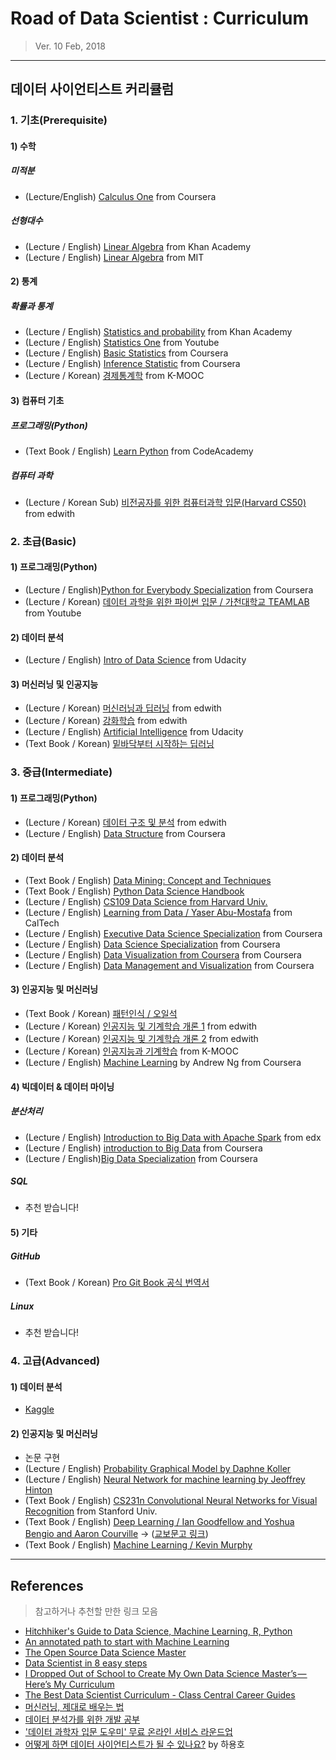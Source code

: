 # Road of Data Scientist : Curriculum
> Ver. 10 Feb, 2018

- - -

## 데이터 사이언티스트 커리큘럼

### 1. 기초(Prerequisite)
#### 1) 수학
##### 미적분

- (Lecture/English) [Calculus One](https://www.coursera.org/learn/calculus1) from Coursera

##### 선형대수

- (Lecture / English) [Linear Algebra](https://www.khanacademy.org/math/linear-algebra) from Khan Academy
- (Lecture / English) [Linear Algebra](https://ocw.mit.edu/courses/mathematics/18-06-linear-algebra-spring-2010/video-lectures/) from MIT

#### 2) 통계
##### 확률과 통계

- (Lecture / English) [Statistics and probability](https://www.khanacademy.org/math/statistics-probability) from Khan Academy
- (Lecture / English) [Statistics One](https://www.youtube.com/watch?v=VJlpQs4a5LI&list=PLgIPpm6tJZoTlY4A-xikgjXmlscqduP5k) from Youtube
- (Lecture / English) [Basic Statistics](https://www.coursera.org/learn/basic-statistics?recoOrder=31&utm_medium=email&utm_source=recommendations&utm_campaign=recommendationsEmail~recs_email_2016_10_23_17%3A58) from Coursera
- (Lecture / English) [Inference Statistic](https://www.coursera.org/learn/statistical-inference) from Coursera
- (Lecture / Korean) [경제통계학](http://www.kmooc.kr/courses/course-v1:SNUk+SNU212.204.1k+2017_T1/about) from K-MOOC

#### 3) 컴퓨터 기초
##### 프로그래밍(Python)
- (Text Book / English) [Learn Python](https://www.codecademy.com/learn/learn-python) from CodeAcademy

##### 컴퓨터 과학
- (Lecture / Korean Sub) [비전공자를 위한 컴퓨터과학 입문(Harvard CS50)](http://www.edwith.org/connect_cs) from edwith

### 2. 초급(Basic)
#### 1) 프로그래밍(Python)
- (Lecture / English)[Python for Everybody Specialization](https://www.coursera.org/specializations/python?recoOrder=0&utm_medium=email&utm_source=recommendations&utm_campaign=recommendationsEmail~recs_email_2016_10_23_17%3A58) from Coursera
- (Lecture / Korean) [데이터 과학을 위한 파이썬 입문 / 가천대학교 TEAMLAB](https://www.youtube.com/watch?list=PLBHVuYlKEkUJvRVv9_je9j3BpHwGHSZHz&v=EyAHKYqrEe8) from Youtube

#### 2) 데이터 분석
- (Lecture / English) [Intro of Data Science](https://classroom.udacity.com/courses/ud359) from Udacity

#### 3) 머신러닝 및 인공지능
- (Lecture / Korean) [머신러닝과 딥러닝](http://www.edwith.org/others26) from edwith
- (Lecture / Korean) [강화학습](http://www.edwith.org/others27) from edwith
- (Lecture / English) [Artificial Intelligence](https://classroom.udacity.com/courses/ud954) from Udacity
- (Text Book / Korean) [밑바닥부터 시작하는 딥러닝](http://www.kyobobook.co.kr/product/detailViewKor.laf?barcode=9788968484636)

### 3. 중급(Intermediate)
#### 1) 프로그래밍(Python)
- (Lecture / Korean) [데이터 구조 및 분석](http://www.edwith.org/datastructure-2017f) from edwith
- (Lecture / English) [Data Structure](https://www.coursera.org/learn/data-structures?recoOrder=6&utm_medium=email&utm_source=recommendations&utm_campaign=recommendationsEmail~recs_email_2016_10_23_17%3A58) from Coursera

#### 2) 데이터 분석
- (Text Book / English) [Data Mining: Concept and Techniques](http://myweb.sabanciuniv.edu/rdehkharghani/files/2016/02/The-Morgan-Kaufmann-Series-in-Data-Management-Systems-Jiawei-Han-Micheline-Kamber-Jian-Pei-Data-Mining.-Concepts-and-Techniques-3rd-Edition-Morgan-Kaufmann-2011.pdf)
- (Text Book / English) [Python Data Science Handbook](https://jakevdp.github.io/PythonDataScienceHandbook/)
- (Lecture / English) [CS109 Data Science from Harvard Univ.](http://cs109.github.io/2015/pages/videos.html)  
- (Lecture / English) [Learning from Data / Yaser Abu-Mostafa](https://work.caltech.edu/telecourse.html) from CalTech
- (Lecture / English) [Executive Data Science Specialization](https://www.coursera.org/specializations/executive-data-science) from Coursera
- (Lecture / English) [Data Science Specialization](https://www.coursera.org/specializations/jhu-data-science?recoOrder=15&utm_medium=email&utm_source=recommendations&utm_campaign=recommendationsEmail~recs_email_2016_10_23_17%3A58) from Coursera
- (Lecture / English) [Data Visualization from Coursera](https://www.coursera.org/learn/datavisualization) from Coursera
- (Lecture / English) [Data Management and Visualization](https://www.coursera.org/learn/data-visualization#syllabus) from Coursera

#### 3) 인공지능 및 머신러닝
- (Text Book / Korean) [패턴인식 / 오일석](http://www.kyobobook.co.kr/product/detailViewKor.laf?barcode=9788970859040)
- (Lecture / Korean) [인공지능 및 기계학습 개론 1](http://www.edwith.org/machinelearning1_17) from edwith
- (Lecture / Korean) [인공지능 및 기계학습 개론 2](http://www.edwith.org/machinelearning2__17) from edwith
- (Lecture / Korean) [인공지능과 기계학습](http://www.kmooc.kr/courses/course-v1:KAISTk+KCS470+2017_K0201/info) from K-MOOC
- (Lecture / English) [Machine Learning](https://www.coursera.org/learn/machine-learning) by Andrew Ng from Coursera

#### 4) 빅데이터 & 데이터 마이닝
##### 분산처리
- (Lecture / English) [Introduction to Big Data with Apache Spark](https://www.edx.org/course/big-data-analysis-apache-spark-uc-berkeleyx-cs110x) from edx
- (Lecture / English) [introduction to Big Data](https://www.coursera.org/learn/big-data-introduction?recoOrder=24&utm_medium=email&utm_source=recommendations&utm_campaign=recommendationsEmail~recs_email_2016_10_23_17%3A58) from Coursera
- (Lecture / English)[Big Data Specialization](https://www.coursera.org/specializations/big-data) from Coursera
##### SQL
- 추천 받습니다!

####  5) 기타
##### GitHub
- (Text Book / Korean) [Pro Git Book 공식 번역서](https://git-scm.com/book/ko/v2)

##### Linux
- 추천 받습니다!

### 4. 고급(Advanced)
#### 1) 데이터 분석
- [Kaggle](https://www.kaggle.com/)

#### 2) 인공지능 및 머신러닝
- 논문 구현
- (Lecture / English) [Probability Graphical Model by Daphne Koller](https://www.coursera.org/learn/probabilistic-graphical-models)
- (Lecture / English) [Neural Network for machine learning by Jeoffrey Hinton](https://www.coursera.org/learn/neural-networks)
- (Text Book / English) [CS231n Convolutional Neural Networks for Visual Recognition](http://cs231n.github.io/) from Stanford Univ.
- (Text Book / English) [Deep Learning / Ian Goodfellow and Yoshua Bengio and Aaron Courville](http://www.deeplearningbook.org/) -> ([교보문고 링크](https://goo.gl/5CLvvo))
- (Text Book / English) [Machine Learning / Kevin Murphy](https://www.goodreads.com/book/show/15857489-machine-learning)

---

## References
> 참고하거나 추천할 만한 링크 모음

- [Hitchhiker's Guide to Data Science, Machine Learning, R, Python](http://www.datasciencecentral.com/profiles/blogs/hitchhiker-s-guide-to-data-science-machine-learning-r-python)
- [An annotated path to start with Machine Learning](https://www.bonaccorso.eu/2017/09/09/an-annotated-path-to-start-with-machine-learning/)
- [The Open Source Data Science Master](http://datasciencemasters.org/)
- [Data Scientist in 8 easy steps](https://www.datacamp.com/community/tutorials/how-to-become-a-data-scientist)
- [I Dropped Out of School to Create My Own Data Science Master’s — Here’s My Curriculum](https://medium.com/@davidventuri/i-dropped-out-of-school-to-create-my-own-data-science-master-s-here-s-my-curriculum-1b400dcee412)
- [The Best Data Scientist Curriculum - Class Central Career Guides](https://www.class-central.com/report/best-data-science-curriculum/)
- [머신러닝, 제대로 배우는 법](https://brunch.co.kr/@aidenswmo/2)
- [데이터 분석가를 위한 개발 공부](http://www.boxnwhis.kr/2016/03/25/how_to_be_a_developer_as_a_statistician.html)
- ['데이터 과학자 입문 도우미' 무료 온라인 서비스 라운드업](http://www.ciokorea.com/news/31066)
- [어떻게 하면 데이터 사이언티스트가 될 수 있나요?](http://www.slideshare.net/yongho/how-to-bedatascientist) by 하용호
